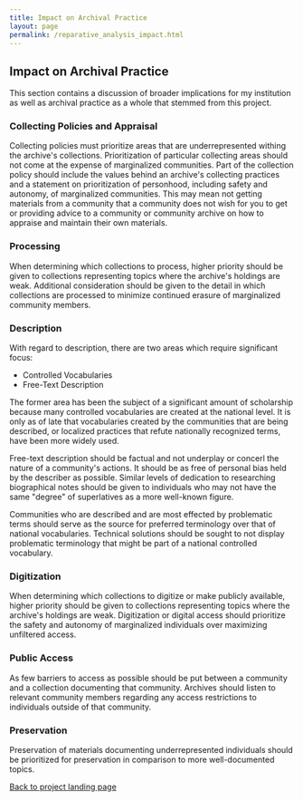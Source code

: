 ```yaml
---
title: Impact on Archival Practice
layout: page
permalink: /reparative_analysis_impact.html
---
```


## Impact on Archival Practice

This section contains a discussion of broader implications for my institution as well as archival practice as a whole that stemmed from this project.

### Collecting Policies and Appraisal

Collecting policies must prioritize areas that are underrepresented withing the archive's collections. Prioritization of particular collecting areas should not come at the expense of marginalized communities. Part of the collection policy should include the values behind an archive's collecting practices and a statement on prioritization of personhood, including safety and autonomy, of marginalized communities. This may mean not getting materials from a community that a community does not wish for you to get or providing advice to a community or community archive on how to appraise and maintain their own materials.

### Processing

When determining which collections to process, higher priority should be given to collections representing topics where the archive's holdings are weak. Additional consideration should be given to the detail in which collections are processed to minimize continued erasure of marginalized community members. 

### Description

With regard to description, there are two areas which require significant focus: 

- Controlled Vocabularies
- Free-Text Description

The former area has been the subject of a significant amount of scholarship because many controlled vocabularies are created at the national level. It is only as of late that vocabularies created by the communities that are being described, or localized practices that refute nationally recognized terms, have been more widely used.

Free-text description should be factual and not underplay or concerl the nature of a community's actions. It should be as free of personal bias held by the describer as possible. Similar levels of dedication to researching biographical notes should be given to individuals who may not have the same "degree" of superlatives as a more well-known figure.

Communities who are described and are most effected by problematic terms should serve as the source for preferred terminology over that of national vocabularies. Technical solutions should be sought to not display problematic terminology that might be part of a national controlled vocabulary.

### Digitization

When determining which collections to digitize or make publicly available, higher priority should be given to collections representing topics where the archive's holdings are weak. Digitization or digital access should prioritize the safety and autonomy of marginalized individuals over maximizing unfiltered access.

### Public Access

As few barriers to access as possible should be put between a community and a collection documenting that community. Archives should listen to relevant community members regarding any access restrictions to individuals outside of that community. 

### Preservation

Preservation of materials documenting underrepresented individuals should be prioritized for preservation in comparison to more well-documented topics. 

[Back to project landing page](https://elizajames.github.io/reparative.html)